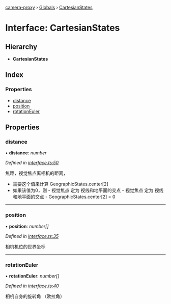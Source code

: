 [camera-proxy](../README.md) › [Globals](../globals.md) › [CartesianStates](cartesianstates.md)

# Interface: CartesianStates

## Hierarchy

* **CartesianStates**

## Index

### Properties

* [distance](cartesianstates.md#distance)
* [position](cartesianstates.md#position)
* [rotationEuler](cartesianstates.md#rotationeuler)

## Properties

###  distance

• **distance**: *number*

*Defined in [interface.ts:50](https://github.com/alibaba/camera-proxy/blob/64e5dd0/src/interface.ts#L50)*

焦距，视觉焦点离相机的距离，
- 需要这个值来计算 GeographicStates.center[2]
- 如果该值为0，则
		- 视觉焦点 定为 视线和地平面的交点
		- 视觉焦点 定为 视线和地平面的交点
		- GeographicStates.center[2] = 0

___

###  position

• **position**: *number[]*

*Defined in [interface.ts:35](https://github.com/alibaba/camera-proxy/blob/64e5dd0/src/interface.ts#L35)*

相机机位的世界坐标

___

###  rotationEuler

• **rotationEuler**: *number[]*

*Defined in [interface.ts:40](https://github.com/alibaba/camera-proxy/blob/64e5dd0/src/interface.ts#L40)*

相机自身的旋转角 （欧拉角）
